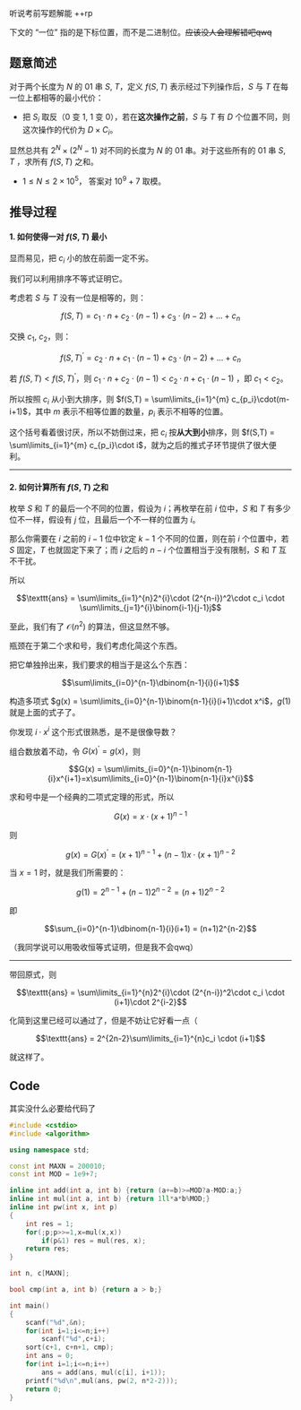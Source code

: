 听说考前写题解能 ++rp

下文的 “一位” 指的是下标位置，而不是二进制位。~~应该没人会理解错吧qwq~~

## 题意简述

对于两个长度为 $N$ 的 $01$ 串 $S$, $T$，定义 $f(S,T)$ 表示经过下列操作后，$S$ 与 $T$ 在每一位上都相等的最小代价： 

-  把 $S_i$ 取反（$0$ 变 $1$, $1$ 变 $0$），若在**这次操作之前**，$S$ 与 $T$ 有 $D$ 个位置不同，则这次操作的代价为 $D \times C_i$。

显然总共有 $2^N\times (2^N-1)$ 对不同的长度为 $N$ 的 $01$ 串。对于这些所有的 $01$ 串 $S$, $T$ ，求所有 $f(S, T)$ 之和。

- $1 \le N\le 2\times10^5$， 答案对 $10^9+7$ 取模。


## 推导过程

#### 1. 如何使得一对 $f(S,T)$ 最小

显而易见，把 $c_i$ 小的放在前面一定不劣。

我们可以利用排序不等式证明它。

考虑若 $S$ 与 $T$ 没有一位是相等的，则：

$$f(S,T) = c_1\cdot n+c_2\cdot (n-1)+c_3\cdot(n-2)+...+c_n$$

交换 $c_1$, $c_2$，则：

$$f(S,T)^{'} = c_2\cdot n+c_1\cdot (n-1)+c_3\cdot(n-2)+...+c_n$$

若 $f(S,T) \lt f(S,T)^{'}$，则 $c_1\cdot n+c_2\cdot (n-1) \lt c_2\cdot n+c_1\cdot (n-1)$
，即 $c_1 \lt c_2$。

所以按照 $c_i$ 从小到大排序，则 $f(S,T) = \sum\limits_{i=1}^{m} c_{p_i}\cdot(m-i+1)$，其中 $m$ 表示不相等位置的数量，$p_i$ 表示不相等的位置。

这个括号看着很讨厌，所以不妨倒过来，把 $c_i$ 按**从大到小**排序，则 $f(S,T) = \sum\limits_{i=1}^{m} c_{p_i}\cdot i$，就为之后的推式子环节提供了很大便利。

----

#### 2. 如何计算所有 $f(S,T)$ 之和

枚举 $S$ 和 $T$ 的最后一个不同的位置，假设为 $i$；再枚举在前 $i$ 位中，$S$ 和 $T$ 有多少位不一样，假设有 $j$ 位，且最后一个不一样的位置为 $i$。

那么你需要在 $i$ 之前的 $i-1$ 位中钦定 $k-1$ 个不同的位置，则在前 $i$ 个位置中，若 $S$ 固定，$T$ 也就固定下来了；而 $i$ 之后的 $n-i$ 个位置相当于没有限制，$S$ 和 $T$ 互不干扰。

所以 

$$\texttt{ans} = \sum\limits_{i=1}^{n}2^{i}\cdot (2^{n-i})^2\cdot c_i \cdot \sum\limits_{j=1}^{i}\binom{i-1}{j-1}j$$

至此，我们有了 $\mathcal{O}(n^2)$ 的算法，但这显然不够。

瓶颈在于第二个求和号，我们考虑化简这个东西。

把它单独拎出来，我们要求的相当于是这么个东西：

$$\sum\limits_{i=0}^{n-1}\dbinom{n-1}{i}(i+1)$$

构造多项式 $g(x) = \sum\limits_{i=0}^{n-1}\binom{n-1}{i}(i+1)\cdot x^i$，$g(1)$ 就是上面的式子了。

你发现 $i\cdot x^i$ 这个形式很熟悉，是不是很像导数？

组合数放着不动，令 $G(x)^{'} = g(x)$，则 

$$G(x) = \sum\limits_{i=0}^{n-1}\binom{n-1}{i}x^{i+1}=x\sum\limits_{i=0}^{n-1}\binom{n-1}{i}x^{i}$$

求和号中是一个经典的二项式定理的形式，所以

$$G(x) = x\cdot (x+1)^{n-1}$$

则 

$$g(x) = G(x)^{'}= (x+1)^{n-1} + (n-1)x\cdot (x+1)^{n-2}$$

当 $x=1$ 时，就是我们所需要的： 

$$g(1) = 2^{n-1}+(n-1)2^{n-2} = (n+1)2^{n-2}$$

即

$$\sum_{i=0}^{n-1}\dbinom{n-1}{i}(i+1) = (n+1)2^{n-2}$$

（我同学说可以用吸收恒等式证明，但是我不会qwq）

---

带回原式，则

$$\texttt{ans} = \sum\limits_{i=1}^{n}2^{i}\cdot (2^{n-i})^2\cdot c_i \cdot (i+1)\cdot 2^{i-2}$$

化简到这里已经可以通过了，但是不妨让它好看一点（

$$\texttt{ans} = 2^{2n-2}\sum\limits_{i=1}^{n}c_i \cdot (i+1)$$

就这样了。

## Code

其实没什么必要给代码了

```cpp
#include <cstdio>
#include <algorithm>

using namespace std;

const int MAXN = 200010;
const int MOD = 1e9+7;

inline int add(int a, int b) {return (a+=b)>=MOD?a-MOD:a;}
inline int mul(int a, int b) {return 1ll*a*b%MOD;}
inline int pw(int x, int p)
{
	int res = 1;
	for(;p;p>>=1,x=mul(x,x))
		if(p&1) res = mul(res, x);
	return res;
}

int n, c[MAXN];

bool cmp(int a, int b) {return a > b;}

int main()
{
	scanf("%d",&n);
	for(int i=1;i<=n;i++)
		scanf("%d",c+i);
	sort(c+1, c+n+1, cmp);
	int ans = 0;
	for(int i=1;i<=n;i++)
		ans = add(ans, mul(c[i], i+1));
	printf("%d\n",mul(ans, pw(2, n*2-2)));
	return 0;
}
```
